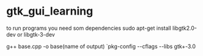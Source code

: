 # gtk_gui_learning
to run programs you need som dependencies
sudo apt-get install libgtk2.0-dev 
or
libgtk-3-dev

g++ base.cpp -o base(name of output) `pkg-config --cflags --libs gtk+-3.0
